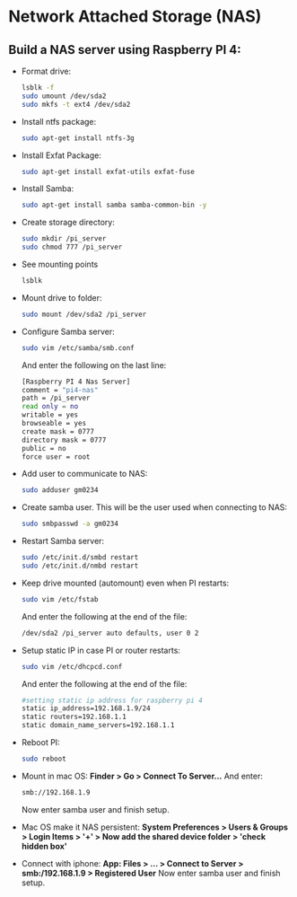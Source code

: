 # Network Attached Storage (NAS)

## Build a NAS server using Raspberry PI 4:

* Format drive:
  ```bash
  lsblk -f
  sudo umount /dev/sda2
  sudo mkfs -t ext4 /dev/sda2
  ```

* Install ntfs package:
  ```bash
  sudo apt-get install ntfs-3g
  ```

* Install Exfat Package:
  ```bash
  sudo apt-get install exfat-utils exfat-fuse
  ```

* Install Samba:
  ```bash
  sudo apt-get install samba samba-common-bin -y
  ```

* Create storage directory:
  ```bash
  sudo mkdir /pi_server
  sudo chmod 777 /pi_server
  ```

* See mounting points
  ```bash
  lsblk
  ```

* Mount drive to folder:
  ```bash
  sudo mount /dev/sda2 /pi_server
  ```

* Configure Samba server:
  ```bash
  sudo vim /etc/samba/smb.conf
  ```
  And enter the following on the last line:
  ```bash
  [Raspberry PI 4 Nas Server]
  comment = "pi4-nas"
  path = /pi_server
  read only = no
  writable = yes
  browseable = yes
  create mask = 0777
  directory mask = 0777
  public = no
  force user = root
  ```

* Add user to communicate to NAS:
  ```bash
  sudo adduser gm0234
  ```

* Create samba user. This will be the user used when connecting to NAS:
  ```bash
  sudo smbpasswd -a gm0234
  ```

* Restart Samba server:
  ```bash
  sudo /etc/init.d/smbd restart
  sudo /etc/init.d/nmbd restart
  ```

* Keep drive mounted (automount) even when PI restarts:
  ```bash
  sudo vim /etc/fstab
  ```
  And enter the following at the end of the file:
  ```bash
  /dev/sda2 /pi_server auto defaults, user 0 2
  ```

* Setup static IP in case PI or router restarts:
  ```bash
  sudo vim /etc/dhcpcd.conf
  ```
  And enter the following at the end of the file:
  ```bash
  #setting static ip address for raspberry pi 4
  static ip_address=192.168.1.9/24
  static routers=192.168.1.1
  static domain_name_servers=192.168.1.1
  ```

* Reboot PI:

  ```bash
  sudo reboot
  ```

* Mount in mac OS:
  **Finder > Go > Connect To Server...**
  And enter:

  ```bash
  smb://192.168.1.9
  ```
  
   Now enter samba user and finish setup.

* Mac OS make it NAS persistent:
  **System Preferences > Users & Groups > Login Items > '+' > Now add the shared device folder > 'check hidden box'**



* Connect with iphone:
  **App: Files > ... > Connect to Server > smb:/192.168.1.9 > Registered User**
  Now enter samba user and finish setup.


